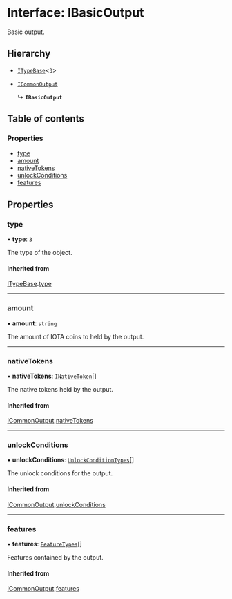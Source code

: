 # Interface: IBasicOutput

Basic output.

## Hierarchy

- [`ITypeBase`](ITypeBase.md)<``3``\>

- [`ICommonOutput`](ICommonOutput.md)

  ↳ **`IBasicOutput`**

## Table of contents

### Properties

- [type](IBasicOutput.md#type)
- [amount](IBasicOutput.md#amount)
- [nativeTokens](IBasicOutput.md#nativetokens)
- [unlockConditions](IBasicOutput.md#unlockconditions)
- [features](IBasicOutput.md#features)

## Properties

### type

• **type**: ``3``

The type of the object.

#### Inherited from

[ITypeBase](ITypeBase.md).[type](ITypeBase.md#type)

___

### amount

• **amount**: `string`

The amount of IOTA coins to held by the output.

___

### nativeTokens

• **nativeTokens**: [`INativeToken`](INativeToken.md)[]

The native tokens held by the output.

#### Inherited from

[ICommonOutput](ICommonOutput.md).[nativeTokens](ICommonOutput.md#nativetokens)

___

### unlockConditions

• **unlockConditions**: [`UnlockConditionTypes`](../api.md#unlockconditiontypes)[]

The unlock conditions for the output.

#### Inherited from

[ICommonOutput](ICommonOutput.md).[unlockConditions](ICommonOutput.md#unlockconditions)

___

### features

• **features**: [`FeatureTypes`](../api.md#featuretypes)[]

Features contained by the output.

#### Inherited from

[ICommonOutput](ICommonOutput.md).[features](ICommonOutput.md#features)
